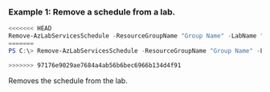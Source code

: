 ### Example 1: Remove a schedule from a lab.
```powershell
<<<<<<< HEAD
Remove-AzLabServicesSchedule -ResourceGroupName "Group Name" -LabName "Lab Name" -Name "Schedule Name"
=======
PS C:\> Remove-AzLabServicesSchedule -ResourceGroupName "Group Name" -LabName "Lab Name" -Name "Schedule Name"

>>>>>>> 97176e9029ae7684a4ab56b6bec6966b134d4f91
```

Removes the schedule from the lab.
